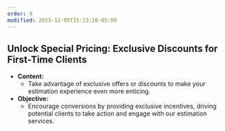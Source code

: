 ```yaml
---
order: 9
modified: 2023-12-05T15:13:16-05:00
---
```

## Unlock Special Pricing: Exclusive Discounts for First-Time Clients

- **Content:**
    - Take advantage of exclusive offers or discounts to make your estimation experience even more enticing.
- **Objective:**
    - Encourage conversions by providing exclusive incentives, driving potential clients to take action and engage with our estimation services.
